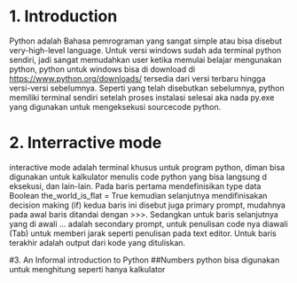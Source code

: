 # 1. Introduction
Python adalah Bahasa pemrograman yang sangat simple atau bisa disebut very-high-level language. Untuk versi windows sudah ada terminal python sendiri, jadi sangat memudahkan user ketika memulai belajar mengunakan python, python untuk windows bisa di download di https://www.python.org/downloads/ tersedia dari versi terbaru hingga versi-versi sebelumnya.
Seperti yang telah disebutkan sebelumnya, python memiliki terminal sendiri setelah proses instalasi selesai aka nada py.exe yang digunakan untuk mengeksekusi sourcecode python.

# 2. Interractive mode
interactive mode adalah terminal khusus untuk program python, diman bisa digunakan untuk kalkulator menulis code python yang bisa langsung d eksekusi, dan lain-lain. Pada baris pertama mendefinisikan type data Boolean the_world_is_flat = True kemudian selanjutnya mendifinisakan decision making (if) kedua baris ini disebut juga primary prompt, mudahnya pada awal baris ditandai dengan >>>. Sedangkan untuk baris selanjutnya yang di awali … adalah secondary prompt, untuk penulisan code nya diawali (Tab) untuk memberi jarak seperti penulisan pada text editor. Untuk baris terakhir adalah output dari kode yang dituliskan.

#3. An Informal introduction to Python
##Numbers
python bisa digunakan untuk menghitung seperti hanya kalkulator

